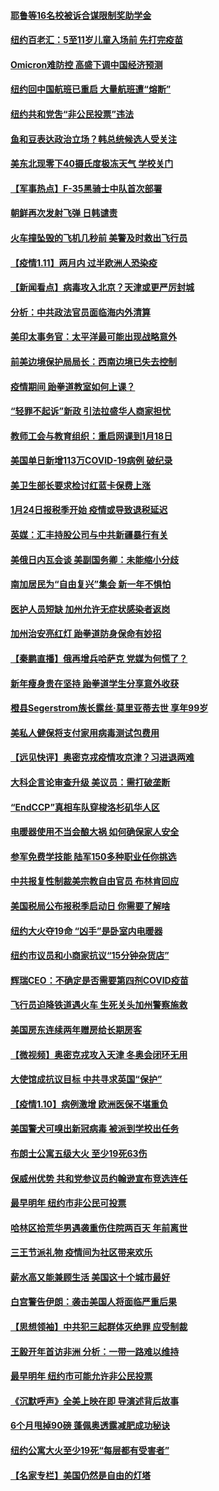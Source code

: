 #### [耶鲁等16名校被诉合谋限制奖助学金](../pages/nsc412/n13496595.md) 
#### [纽约百老汇：5至11岁儿童入场前 先打完疫苗](../pages/nsc412/n13496334.md) 
#### [Omicron难防控 高盛下调中国经济预测](../pages/nsc412/n13497725.md) 
#### [纽约回中国航班已重启 大量航班遭“熔断”](../pages/nsc412/n13496411.md) 
#### [纽约共和党吿“非公民投票”违法](../pages/nsc412/n13496331.md) 
#### [鱼和豆表达政治立场？韩总统候选人受关注](../pages/nsc412/n13497594.md) 
#### [美东北现零下40摄氏度极冻天气 学校关门](../pages/nsc412/n13497273.md) 
#### [【军事热点】F-35黑骑士中队首次部署](../pages/nsc412/n13496656.md) 
#### [朝鲜再次发射飞弹 日韩谴责](../pages/nsc412/n13497080.md) 
#### [火车撞坠毁的飞机几秒前 美警及时救出飞行员](../pages/nsc412/n13497029.md) 
#### [【疫情1.11】两月内 过半欧洲人恐染疫](../pages/nsc412/n13496739.md) 
#### [【新闻看点】病毒攻入北京？天津或更严厉封城](../pages/nsc412/n13495491.md) 
#### [分析：中共政法官员面临海内外清算](../pages/nsc412/n13495811.md) 
#### [美印太事务官：太平洋最可能出现战略意外](../pages/nsc412/n13496757.md) 
#### [前美边境保护局局长：西南边境已失去控制](../pages/nsc412/n13496147.md) 
#### [疫情期间 跆拳道教室如何上课？](../pages/nsc412/n13496706.md) 
#### [“轻罪不起诉”新政 引法拉盛华人商家担忧](../pages/nsc412/n13496423.md) 
#### [教师工会与教育组织：重启网课到1月18日](../pages/nsc412/n13496436.md) 
#### [美国单日新增113万COVID-19病例 破纪录](../pages/nsc412/n13496202.md) 
#### [美卫生部长要求检讨红蓝卡保费上涨](../pages/nsc412/n13496589.md) 
#### [1月24日报税季开始  疫情或导致退税延迟](../pages/nsc412/n13496592.md) 
#### [英媒：汇丰持股公司与中共新疆暴行有关](../pages/nsc412/n13496485.md) 
#### [美俄日内瓦会谈 美副国务卿：未能缩小分歧](../pages/nsc412/n13495457.md) 
#### [南加居民为“自由复兴”集会 新一年不惧怕](../pages/nsc412/n13496218.md) 
#### [医护人员短缺 加州允许无症状感染者返岗](../pages/nsc412/n13496196.md) 
#### [加州治安亮红灯 跆拳道防身保命有妙招](../pages/nsc412/n13496154.md) 
#### [【秦鹏直播】俄再增兵哈萨克 党媒为何慌了？](../pages/nsc412/n13495963.md) 
#### [新年瘦身贵在坚持 跆拳道学生分享意外收获](../pages/nsc412/n13496114.md) 
#### [橙县Segerstrom族长露丝‧莫里亚蒂去世 享年99岁](../pages/nsc412/n13496093.md) 
#### [美私人健保将支付家用病毒测试包费用](../pages/nsc412/n13496017.md) 
#### [【远见快评】奥密克戎疫情攻京津？习进退两难](../pages/nsc412/n13495857.md) 
#### [大科企言论审查升级 美议员：需打破垄断](../pages/nsc412/n13495796.md) 
#### [“EndCCP”真相车队穿梭洛杉矶华人区](../pages/nsc412/n13495858.md) 
#### [电暖器使用不当会酿大祸 如何确保家人安全](../pages/nsc412/n13495671.md) 
#### [参军免费学技能 陆军150多种职业任你挑选](../pages/nsc412/n13495733.md) 
#### [中共报复性制裁美宗教自由官员 布林肯回应](../pages/nsc412/n13495684.md) 
#### [美国税局公布报税季启动日 你需要了解啥](../pages/nsc412/n13495503.md) 
#### [纽约大火夺19命 “凶手”是卧室内电暖器](../pages/nsc412/n13495473.md) 
#### [纽约市议员和小商家抗议“15分钟杂货店”](../pages/nsc412/n13493906.md) 
#### [辉瑞CEO：不确定是否需要第四剂COVID疫苗](../pages/nsc412/n13495350.md) 
#### [飞行员迫降铁道遇火车 生死关头加州警察施救](../pages/nsc412/n13495049.md) 
#### [美国房东连续两年赠房给长期房客](../pages/nsc412/n13494637.md) 
#### [【微视频】奥密克戎攻入天津 冬奥会闭环无用](../pages/nsc412/n13495142.md) 
#### [大使馆成抗议目标 中共寻求英国“保护”](../pages/nsc412/n13494830.md) 
#### [【疫情1.10】病例激增 欧洲医保不堪重负](../pages/nsc412/n13494711.md) 
#### [美国警犬可嗅出新冠病毒 被派到学校出任务](../pages/nsc412/n13493843.md) 
#### [布朗士公寓五级大火 至少19死63伤](../pages/nsc412/n13493951.md) 
#### [保威州优势 共和党参议员约翰逊宣布竞选连任](../pages/nsc412/n13493554.md) 
#### [最早明年 纽约市非公民可投票](../pages/nsc412/n13493869.md) 
#### [哈林区拾荒华男遇袭重伤住院两百天 年前离世](../pages/nsc412/n13493958.md) 
#### [三王节派礼物 疫情间为社区带来欢乐](../pages/nsc412/n13493872.md) 
#### [薪水高又能兼顾生活 美国这十个城市最好](../pages/nsc412/n13487584.md) 
#### [白宫警告伊朗：袭击美国人将面临严重后果](../pages/nsc412/n13493705.md) 
#### [【思想领袖】中共犯三起群体灭绝罪 应受制裁](../pages/nsc412/n13462739.md) 
#### [王毅开年首访非洲 分析：一带一路难以维持](../pages/nsc412/n13493155.md) 
#### [最早明年 纽约市可能允许非公民投票](../pages/nsc412/n13492861.md) 
#### [《沉默呼声》全美上映在即 导演述背后故事](../pages/nsc412/n13493151.md) 
#### [6个月甩掉90磅 蓬佩奥透露减肥成功秘诀](../pages/nsc412/n13493052.md) 
#### [纽约公寓大火至少19死“每层都有受害者”](../pages/nsc412/n13493042.md) 
#### [【名家专栏】美国仍然是自由的灯塔](../pages/nsc412/n13492682.md) 

